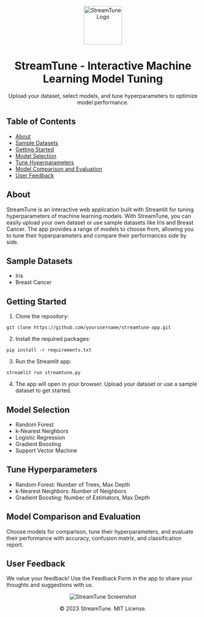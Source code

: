 <!-- StreamTune Logo -->
<p align="center">
  <img src="[https://yourstreamtuneapplogo.com](https://github.com/ishan-1010/StreamTune/blob/main/1j%2BojlxEOMkX9Wyqfhe43D6kh.png)" alt="StreamTune Logo" width="100">
</p>

<!-- StreamTune - Interactive Machine Learning Model Tuning -->
<h1 align="center">StreamTune - Interactive Machine Learning Model Tuning</h1>

<!-- Description -->
<p align="center">
  Upload your dataset, select models, and tune hyperparameters to optimize model performance.
</p>

<!-- Table of Contents -->
<h2>Table of Contents</h2>

- [About](#about)
- [Sample Datasets](#sample-datasets)
- [Getting Started](#getting-started)
- [Model Selection](#model-selection)
- [Tune Hyperparameters](#tune-hyperparameters)
- [Model Comparison and Evaluation](#model-comparison-and-evaluation)
- [User Feedback](#user-feedback)

<!-- About -->
<h2>About</h2>

StreamTune is an interactive web application built with Streamlit for tuning hyperparameters of machine learning models. With StreamTune, you can easily upload your own dataset or use sample datasets like Iris and Breast Cancer. The app provides a range of models to choose from, allowing you to tune their hyperparameters and compare their performances side by side.

<!-- Sample Datasets -->
<h2>Sample Datasets</h2>

- Iris
- Breast Cancer

<!-- Getting Started -->
<h2>Getting Started</h2>

1. Clone the repository:

```
git clone https://github.com/yourusername/streamtune-app.git
```


2. Install the required packages:

```
pip install -r requirements.txt
```


3. Run the Streamlit app:

```
streamlit run streamtune.py
```


4. The app will open in your browser. Upload your dataset or use a sample dataset to get started.

<!-- Model Selection -->
<h2>Model Selection</h2>

- Random Forest
- k-Nearest Neighbors
- Logistic Regression
- Gradient Boosting
- Support Vector Machine

<!-- Tune Hyperparameters -->
<h2>Tune Hyperparameters</h2>

- Random Forest: Number of Trees, Max Depth
- k-Nearest Neighbors: Number of Neighbors
- Gradient Boosting: Number of Estimators, Max Depth

<!-- Model Comparison and Evaluation -->
<h2>Model Comparison and Evaluation</h2>

Choose models for comparison, tune their hyperparameters, and evaluate their performance with accuracy, confusion matrix, and classification report.

<!-- User Feedback -->
<h2>User Feedback</h2>

We value your feedback! Use the Feedback Form in the app to share your thoughts and suggestions with us.

<!-- App Screenshot -->
<p align="center">
  <img src="https://yourscreenshoturl.com" alt="StreamTune Screenshot">
</p>

<!-- Footer -->
<p align="center">
  &copy; 2023 StreamTune. MIT License.
</p>

